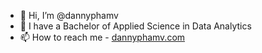 - 👋 Hi, I’m @dannyphamv
- 🌱 I have a Bachelor of Applied Science in Data Analytics
- 📫 How to reach me - [dannyphamv.com](https://dannyphamv.com/contact)

<!---
dannyphamv/dannyphamv is a ✨ special ✨ repository because its `README.md` (this file) appears on your GitHub profile.
You can click the Preview link to take a look at your changes.
--->
